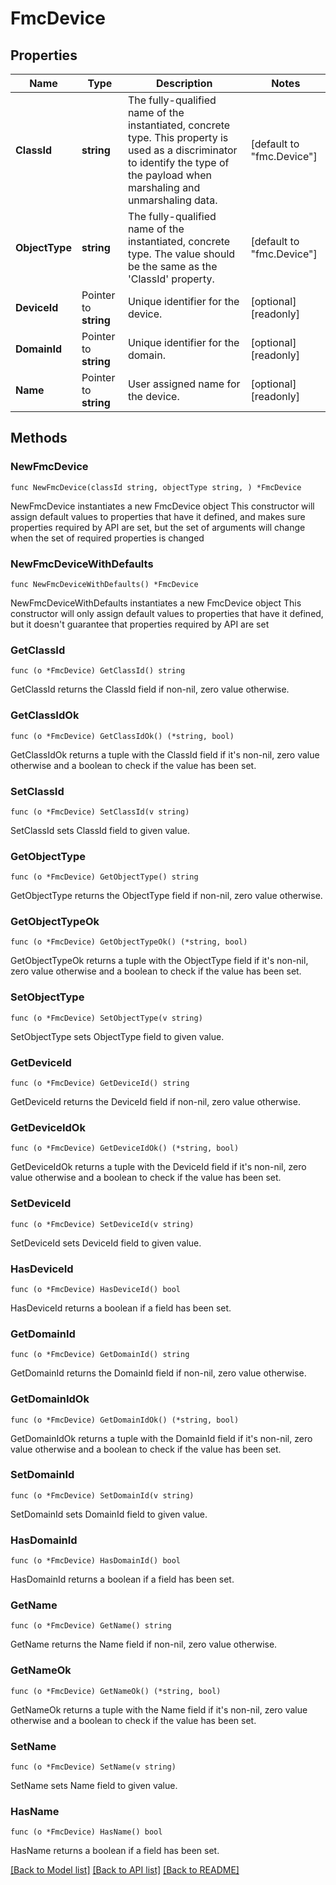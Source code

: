 # FmcDevice

## Properties

Name | Type | Description | Notes
------------ | ------------- | ------------- | -------------
**ClassId** | **string** | The fully-qualified name of the instantiated, concrete type. This property is used as a discriminator to identify the type of the payload when marshaling and unmarshaling data. | [default to "fmc.Device"]
**ObjectType** | **string** | The fully-qualified name of the instantiated, concrete type. The value should be the same as the &#39;ClassId&#39; property. | [default to "fmc.Device"]
**DeviceId** | Pointer to **string** | Unique identifier for the device. | [optional] [readonly] 
**DomainId** | Pointer to **string** | Unique identifier for the domain. | [optional] [readonly] 
**Name** | Pointer to **string** | User assigned name for the device. | [optional] [readonly] 

## Methods

### NewFmcDevice

`func NewFmcDevice(classId string, objectType string, ) *FmcDevice`

NewFmcDevice instantiates a new FmcDevice object
This constructor will assign default values to properties that have it defined,
and makes sure properties required by API are set, but the set of arguments
will change when the set of required properties is changed

### NewFmcDeviceWithDefaults

`func NewFmcDeviceWithDefaults() *FmcDevice`

NewFmcDeviceWithDefaults instantiates a new FmcDevice object
This constructor will only assign default values to properties that have it defined,
but it doesn't guarantee that properties required by API are set

### GetClassId

`func (o *FmcDevice) GetClassId() string`

GetClassId returns the ClassId field if non-nil, zero value otherwise.

### GetClassIdOk

`func (o *FmcDevice) GetClassIdOk() (*string, bool)`

GetClassIdOk returns a tuple with the ClassId field if it's non-nil, zero value otherwise
and a boolean to check if the value has been set.

### SetClassId

`func (o *FmcDevice) SetClassId(v string)`

SetClassId sets ClassId field to given value.


### GetObjectType

`func (o *FmcDevice) GetObjectType() string`

GetObjectType returns the ObjectType field if non-nil, zero value otherwise.

### GetObjectTypeOk

`func (o *FmcDevice) GetObjectTypeOk() (*string, bool)`

GetObjectTypeOk returns a tuple with the ObjectType field if it's non-nil, zero value otherwise
and a boolean to check if the value has been set.

### SetObjectType

`func (o *FmcDevice) SetObjectType(v string)`

SetObjectType sets ObjectType field to given value.


### GetDeviceId

`func (o *FmcDevice) GetDeviceId() string`

GetDeviceId returns the DeviceId field if non-nil, zero value otherwise.

### GetDeviceIdOk

`func (o *FmcDevice) GetDeviceIdOk() (*string, bool)`

GetDeviceIdOk returns a tuple with the DeviceId field if it's non-nil, zero value otherwise
and a boolean to check if the value has been set.

### SetDeviceId

`func (o *FmcDevice) SetDeviceId(v string)`

SetDeviceId sets DeviceId field to given value.

### HasDeviceId

`func (o *FmcDevice) HasDeviceId() bool`

HasDeviceId returns a boolean if a field has been set.

### GetDomainId

`func (o *FmcDevice) GetDomainId() string`

GetDomainId returns the DomainId field if non-nil, zero value otherwise.

### GetDomainIdOk

`func (o *FmcDevice) GetDomainIdOk() (*string, bool)`

GetDomainIdOk returns a tuple with the DomainId field if it's non-nil, zero value otherwise
and a boolean to check if the value has been set.

### SetDomainId

`func (o *FmcDevice) SetDomainId(v string)`

SetDomainId sets DomainId field to given value.

### HasDomainId

`func (o *FmcDevice) HasDomainId() bool`

HasDomainId returns a boolean if a field has been set.

### GetName

`func (o *FmcDevice) GetName() string`

GetName returns the Name field if non-nil, zero value otherwise.

### GetNameOk

`func (o *FmcDevice) GetNameOk() (*string, bool)`

GetNameOk returns a tuple with the Name field if it's non-nil, zero value otherwise
and a boolean to check if the value has been set.

### SetName

`func (o *FmcDevice) SetName(v string)`

SetName sets Name field to given value.

### HasName

`func (o *FmcDevice) HasName() bool`

HasName returns a boolean if a field has been set.


[[Back to Model list]](../README.md#documentation-for-models) [[Back to API list]](../README.md#documentation-for-api-endpoints) [[Back to README]](../README.md)



